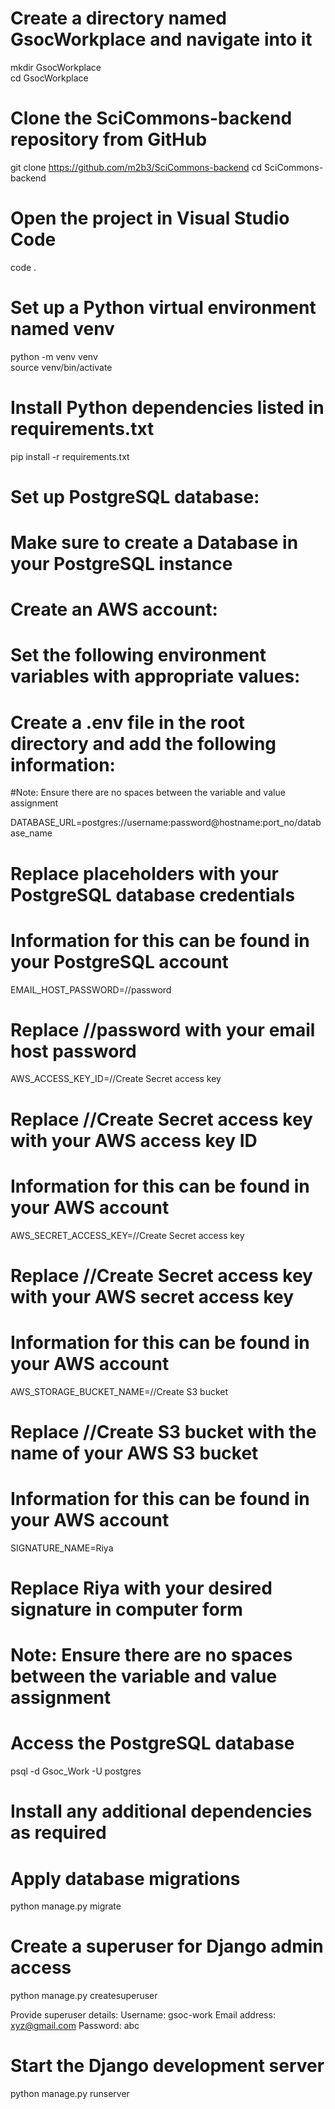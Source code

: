 # Create a directory named GsocWorkplace and navigate into it
mkdir GsocWorkplace  
cd GsocWorkplace   

# Clone the SciCommons-backend repository from GitHub
git clone https://github.com/m2b3/SciCommons-backend
cd SciCommons-backend   

# Open the project in Visual Studio Code
code .                                              

# Set up a Python virtual environment named venv
python -m venv venv  
source venv/bin/activate

# Install Python dependencies listed in requirements.txt
pip install -r requirements.txt

# Set up PostgreSQL database:
# Make sure to create a Database in your PostgreSQL instance

# Create an AWS account:
# Set the following environment variables with appropriate values:

# Create a .env file in the root directory and add the following information:
#Note: Ensure there are no spaces between the variable and value assignment

DATABASE_URL=postgres://username:password@hostname:port_no/database_name 
# Replace placeholders with your PostgreSQL database credentials
# Information for this can be found in your PostgreSQL account

EMAIL_HOST_PASSWORD=//password
# Replace //password with your email host password

AWS_ACCESS_KEY_ID=//Create Secret access key 
# Replace //Create Secret access key with your AWS access key ID
# Information for this can be found in your AWS account

AWS_SECRET_ACCESS_KEY=//Create Secret access key 
# Replace //Create Secret access key with your AWS secret access key
# Information for this can be found in your AWS account

AWS_STORAGE_BUCKET_NAME=//Create S3 bucket 
# Replace //Create S3 bucket with the name of your AWS S3 bucket
# Information for this can be found in your AWS account

SIGNATURE_NAME=Riya 
# Replace Riya with your desired signature in computer form
# Note: Ensure there are no spaces between the variable and value assignment


# Access the PostgreSQL database
psql -d Gsoc_Work -U postgres    

# Install any additional dependencies as required

# Apply database migrations
python manage.py migrate  

# Create a superuser for Django admin access
python manage.py createsuperuser

Provide superuser details:
Username: gsoc-work
Email address: xyz@gmail.com
Password: abc

# Start the Django development server
python manage.py runserver
